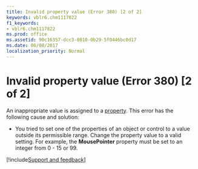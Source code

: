 ```yaml
---
title: Invalid property value (Error 380) [2 of 2]
keywords: vblr6.chm1117822
f1_keywords:
- vblr6.chm1117822
ms.prod: office
ms.assetid: 90c16357-dcc3-8010-0b29-5f0446bc0d17
ms.date: 06/08/2017
localization_priority: Normal
---
```



# Invalid property value (Error 380) [2 of 2]

An inappropriate value is assigned to a [property](../../Glossary/vbe-glossary.md#property). This error has the following cause and solution:



- You tried to set one of the properties of an object or control to a value outside its permissible range. Change the property value to a valid setting. For example, the  **MousePointer** property must be set to an integer from 0 - 15 or 99.

[!include[Support and feedback](~/includes/feedback-boilerplate.md)]